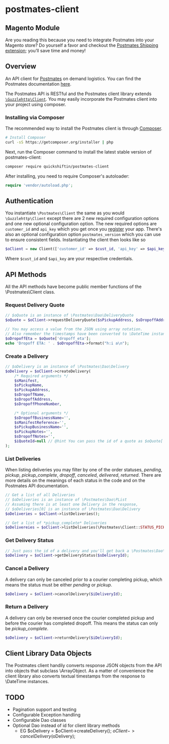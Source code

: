 # postmates-client

## Magento Module
Are you reading this because you need to integrate Postmates into your Magento store? Do yourself a favor and checkout the [Postmates Shipping extension](http://www.magentocommerce.com/magento-connect/postmates-shipping-30057.html); you’ll save time and money!

## Overview

An API client for [Postmates](https://postmates.com/developer) on demand logistics. You can find the Postmates documentation [here](https://postmates.com/developer/docs).

The Postmates API is RESTful and the Postmates client library extends  [`\Guzzlehttp\Client`](http://guzzle.readthedocs.org/en/latest/). You may easily incorporate the Postmates client into your project using composer.

### Installing via Composer

The recommended way to install the Postmates client is through
[Composer](http://getcomposer.org).

```bash
# Install Composer
curl -sS https://getcomposer.org/installer | php
```

Next, run the Composer command to install the latest stable version of postmates-client:

```bash
composer require quickshiftin/postmates-client
```

After installing, you need to require Composer's autoloader:

```php
require 'vendor/autoload.php';
```

## Authentication
You instantiate `\Postmates\Client` the same as you would `\Guzzlehttp\Client` except there are 2 new required configuration options and one new optional configuration option. The new required options are `customer_id` and `api_key` which you get once you [register](https://postmates.com/developer/register) your app. There's also an optional configuration option `postmates_version` which you can use to ensure consistent fields. Instantiating the client then looks like so
```php
$oClient = new Client(['customer_id' => $cust_id, 'api_key' => $api_key]);
```
Where `$cust_id` and `$api_key` are your respective credentials.

## API Methods
All the API methods have become public member functions of the \Postmates\Client class.

### Request Delivery Quote
```php
// $oQuote is an instance of \Postmates\Dao\DeliveryQuote
$oQuote = $oClient->requestDeliveryQuote($sPickupAddress, $sDropoffAddress);

// You may access a value from the JSON using array notation.
// Also remember the timestamps have been converted to \DateTime instances for us.
$oDropoffEta = $oQuote['dropoff_eta'];
echo 'Dropoff ETA: ' . $oDropoffEta->format("h:i a\n");
```

### Create a Delivery
```php
// $oDelivery is an instance of \Postmates\Dao\Delivery
$oDelivery = $oClient->createDelivery(
    /* Required arguments */
    $sManifest,
    $sPickupName,
    $sPickupAddress,
    $sDropoffName,
    $sDropoffAddress,
    $sDropoffPhoneNumber,

    /* Optional arguments */   
    $sDropoffBusinessName='',
    $sManifestReference='',
    $sPickupBusinessName='',
    $sPickupNotes='',
    $sDropoffNotes='',
    $iQuoteId=null // @hint You can pass the id of a quote as $oQuote['id']
);
```

### List Deliveries
When listing deliveries you may filter by one of the order statuses, *pending*, *pickup*, *pickup_complete*, *dropoff*, *canceled*, *delivered*, *returned*. There are more details on the meanings of each status in the code and on the Postmates API documentation.
```php
// Get a list of all Deliveries
// $oDeliveries is an instance of \Postmates\Dao\PList
// Assuming there is at least one Delivery in the response,
// $oDeliveries[0] is an instance of \Postmates\Dao\Delivery
$oDeliveries = $oClient->listDeliveries();

// Get a list of *pickup_complete* Deliveries
$oDelivereies = $oClient->listDeliveries(\Postmates\Client::STATUS_PICKUP_COMPLETE);

```

### Get Delivery Status
```php
// Just pass the id of a delivery and you'll get back a \Postmates\Dao\Delivery.
$oDelivery = $oClient->getDeliveryStatus($sDeliveryId);
```

### Cancel a Delivery
A delivery can only be canceled prior to a courier completing pickup, which means the status must be either *pending* or *pickup*.
```php
$oDelivery = $oClient->cancelDelivery($iDeliveryId);
```

### Return a Delivery
A delivery can only be reversed once the courier completed pickup and before the courier has completed dropoff. This means the status can only be *pickup_complete*.
```php
$oDelivery = $oClient->returnDelivery($iDeliveryId);
```

## Client Library Data Objects
The Postmates client handily converts response JSON objects from the API into objects that subclass \ArrayObject. As a matter of convenience the client library also converts textual timestamps from the response to \DateTime instances.

## TODO
 * Pagination support and testing
 * Configurable Exception handling
 * Configurable Dao classes
 * Optional Dao instead of id for client library methods
   * EG $oDelivery = $oClient->createDelivery(); $oClient->cancelDelivery($oDelivery);
